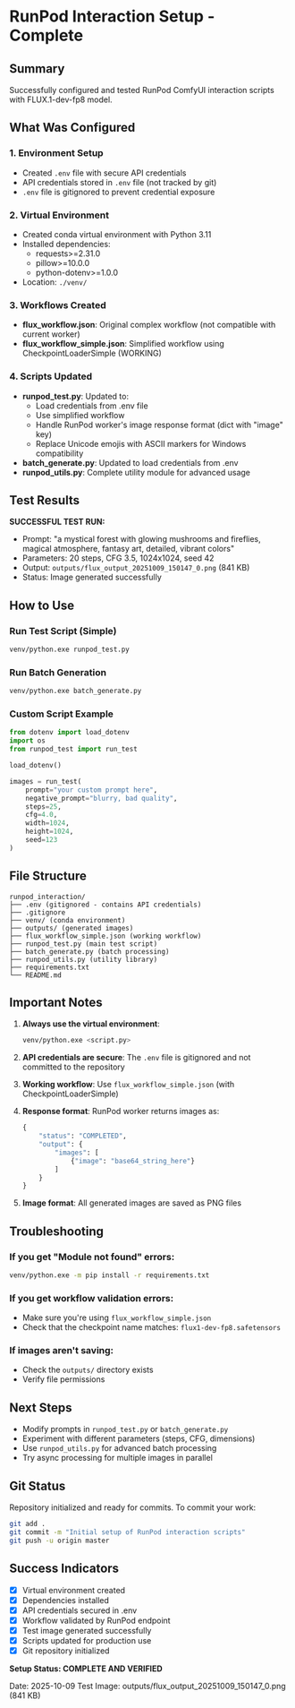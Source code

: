 # RunPod Interaction Setup - Complete

## Summary

Successfully configured and tested RunPod ComfyUI interaction scripts with FLUX.1-dev-fp8 model.

## What Was Configured

### 1. Environment Setup
- Created `.env` file with secure API credentials
- API credentials stored in `.env` file (not tracked by git)
- `.env` file is gitignored to prevent credential exposure

### 2. Virtual Environment
- Created conda virtual environment with Python 3.11
- Installed dependencies:
  - requests>=2.31.0
  - pillow>=10.0.0
  - python-dotenv>=1.0.0
- Location: `./venv/`

### 3. Workflows Created
- **flux_workflow.json**: Original complex workflow (not compatible with current worker)
- **flux_workflow_simple.json**: Simplified workflow using CheckpointLoaderSimple (WORKING)

### 4. Scripts Updated
- **runpod_test.py**: Updated to:
  - Load credentials from .env file
  - Use simplified workflow
  - Handle RunPod worker's image response format (dict with "image" key)
  - Replace Unicode emojis with ASCII markers for Windows compatibility
- **batch_generate.py**: Updated to load credentials from .env
- **runpod_utils.py**: Complete utility module for advanced usage

## Test Results

**SUCCESSFUL TEST RUN:**
- Prompt: "a mystical forest with glowing mushrooms and fireflies, magical atmosphere, fantasy art, detailed, vibrant colors"
- Parameters: 20 steps, CFG 3.5, 1024x1024, seed 42
- Output: `outputs/flux_output_20251009_150147_0.png` (841 KB)
- Status: Image generated successfully

## How to Use

### Run Test Script (Simple)
```bash
venv/python.exe runpod_test.py
```

### Run Batch Generation
```bash
venv/python.exe batch_generate.py
```

### Custom Script Example
```python
from dotenv import load_dotenv
import os
from runpod_test import run_test

load_dotenv()

images = run_test(
    prompt="your custom prompt here",
    negative_prompt="blurry, bad quality",
    steps=25,
    cfg=4.0,
    width=1024,
    height=1024,
    seed=123
)
```

## File Structure
```
runpod_interaction/
├── .env (gitignored - contains API credentials)
├── .gitignore
├── venv/ (conda environment)
├── outputs/ (generated images)
├── flux_workflow_simple.json (working workflow)
├── runpod_test.py (main test script)
├── batch_generate.py (batch processing)
├── runpod_utils.py (utility library)
├── requirements.txt
└── README.md
```

## Important Notes

1. **Always use the virtual environment**:
   ```bash
   venv/python.exe <script.py>
   ```

2. **API credentials are secure**: The `.env` file is gitignored and not committed to the repository

3. **Working workflow**: Use `flux_workflow_simple.json` (with CheckpointLoaderSimple)

4. **Response format**: RunPod worker returns images as:
   ```python
   {
       "status": "COMPLETED",
       "output": {
           "images": [
               {"image": "base64_string_here"}
           ]
       }
   }
   ```

5. **Image format**: All generated images are saved as PNG files

## Troubleshooting

### If you get "Module not found" errors:
```bash
venv/python.exe -m pip install -r requirements.txt
```

### If you get workflow validation errors:
- Make sure you're using `flux_workflow_simple.json`
- Check that the checkpoint name matches: `flux1-dev-fp8.safetensors`

### If images aren't saving:
- Check the `outputs/` directory exists
- Verify file permissions

## Next Steps

- Modify prompts in `runpod_test.py` or `batch_generate.py`
- Experiment with different parameters (steps, CFG, dimensions)
- Use `runpod_utils.py` for advanced batch processing
- Try async processing for multiple images in parallel

## Git Status

Repository initialized and ready for commits. To commit your work:

```bash
git add .
git commit -m "Initial setup of RunPod interaction scripts"
git push -u origin master
```

## Success Indicators

- [x] Virtual environment created
- [x] Dependencies installed
- [x] API credentials secured in .env
- [x] Workflow validated by RunPod endpoint
- [x] Test image generated successfully
- [x] Scripts updated for production use
- [x] Git repository initialized

**Setup Status: COMPLETE AND VERIFIED**

Date: 2025-10-09
Test Image: outputs/flux_output_20251009_150147_0.png (841 KB)

